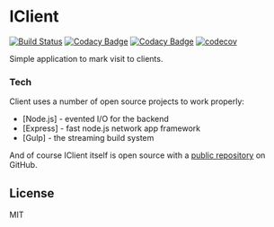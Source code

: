 # IClient

[![Build Status](https://travis-ci.org/GabrielDeveloper/iclient.svg?branch=master)](https://travis-ci.org/GabrielDeveloper/iclient)
[![Codacy Badge](https://api.codacy.com/project/badge/Grade/93364e7bc8054a9ba67f74b86c8e248e)](https://www.codacy.com/app/GabrielDeveloper/iclient?utm_source=github.com&amp;utm_medium=referral&amp;utm_content=GabrielDeveloper/iclient&amp;utm_campaign=Badge_Grade)
[![Codacy Badge](https://api.codacy.com/project/badge/Coverage/93364e7bc8054a9ba67f74b86c8e248e)](https://www.codacy.com/app/GabrielDeveloper/iclient?utm_source=github.com&amp;utm_medium=referral&amp;utm_content=GabrielDeveloper/iclient&amp;utm_campaign=Badge_Coverage)
[![codecov](https://codecov.io/gh/GabrielDeveloper/iclient/branch/master/graph/badge.svg)](https://codecov.io/gh/GabrielDeveloper/iclient)


 Simple application to mark visit to clients.

### Tech

 Client uses a number of open source projects to work properly:

* [Node.js] - evented I/O for the backend
* [Express] - fast node.js network app framework 
* [Gulp] - the streaming build system

And of course IClient itself is open source with a [public repository][iclient]
 on GitHub.

License
----

MIT

[iclient]: <https://github.com/GabrielDeveloper/iclient>
